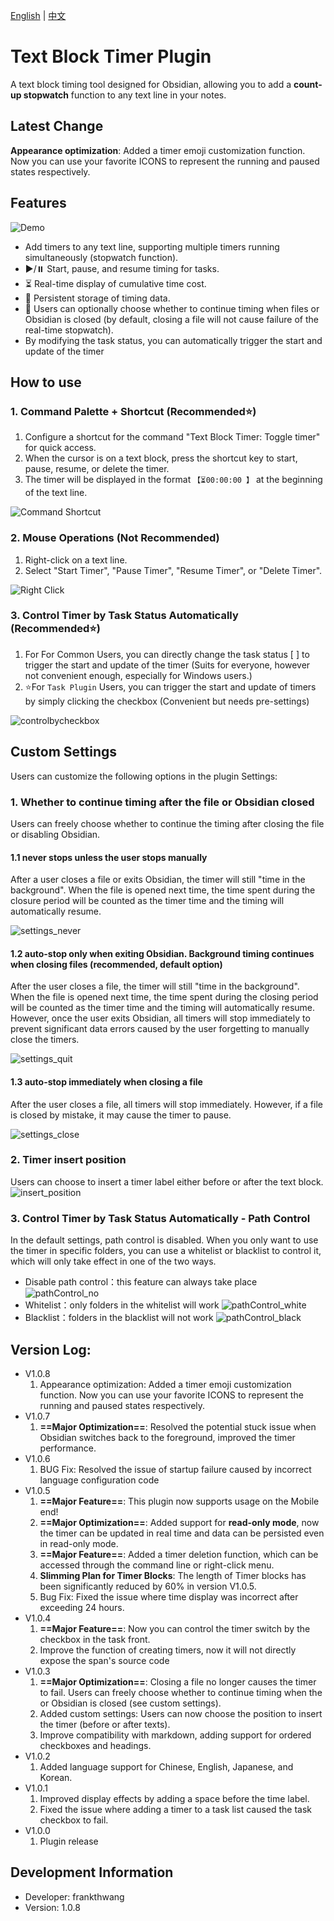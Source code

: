 [English](https://github.com/wth461694678/text-block-timer/blob/main/README.md) | [中文](https://github.com/wth461694678/text-block-timer/blob/main/README.zh.md)

# Text Block Timer Plugin

A text block timing tool designed for Obsidian, allowing you to add a **count-up stopwatch** function to any text line in your notes.

## Latest Change 
**Appearance optimization**: Added a timer emoji customization function. Now you can use your favorite ICONS to represent the running and paused states respectively.

## Features

![Demo](https://github.com/wth461694678/text-block-timer/blob/main/demo/demo.gif)

- Add timers to any text line, supporting multiple timers running simultaneously (stopwatch function).
- ▶️/⏸️ Start, pause, and resume timing for tasks.
- ⏳ Real-time display of cumulative time cost.
- 💾 Persistent storage of timing data.
- 🔄 Users can optionally choose whether to continue timing when files or Obsidian is closed (by default, closing a file will not cause failure of the real-time stopwatch).
- By modifying the task status, you can automatically trigger the start and update of the timer

## How to use

### 1. Command Palette + Shortcut (Recommended⭐️)

1. Configure a shortcut for the command "Text Block Timer: Toggle timer" for quick access.
2. When the cursor is on a text block, press the shortcut key to start, pause, resume, or delete the timer.
3. The timer will be displayed in the format `【⏳00:00:00 】` at the beginning of the text line.

![Command Shortcut](https://github.com/wth461694678/text-block-timer/blob/main/demo/command_shortcut.gif)

### 2. Mouse Operations (Not Recommended)

1. Right-click on a text line.
2. Select "Start Timer", "Pause Timer", "Resume Timer", or "Delete Timer".

![Right Click](https://github.com/wth461694678/text-block-timer/blob/main/demo/right_click.gif)

### 3. Control Timer by Task Status Automatically (Recommended⭐️)

1. For For Common Users, you can directly change the task status [ ] to trigger the start and update of the timer (Suits for everyone, however not convenient enough, especially for Windows users.)
2. ⭐️For `Task Plugin` Users, you can trigger the start and update of timers by simply clicking the checkbox (Convenient but needs pre-settings)

![controlbycheckbox](https://github.com/wth461694678/text-block-timer/blob/main/demo/controlbycheckbox.gif)

## Custom Settings

Users can customize the following options in the plugin Settings:

### 1. Whether to continue timing after the file or Obsidian closed

Users can freely choose whether to continue the timing after closing the file or disabling Obsidian.

#### 1.1 never stops unless the user stops manually

After a user closes a file or exits Obsidian, the timer will still "time in the background". When the file is opened next time, the time spent during the closure period will be counted as the timer time and the timing will automatically resume.

![settings_never](https://github.com/wth461694678/text-block-timer/blob/main/demo/settings_never.gif)

#### 1.2 auto-stop only when exiting Obsidian. Background timing continues when closing files (recommended, default option)

After the user closes a file, the timer will still "time in the background". When the file is opened next time, the time spent during the closing period will be counted as the timer time and the timing will automatically resume.
However, once the user exits Obsidian, all timers will stop immediately to prevent significant data errors caused by the user forgetting to manually close the timers.

![settings_quit](https://github.com/wth461694678/text-block-timer/blob/main/demo/settings_quit.gif)

#### 1.3 auto-stop immediately when closing a file

After the user closes a file, all timers will stop immediately. However, if a file is closed by mistake, it may cause the timer to pause.

![settings_close](https://github.com/wth461694678/text-block-timer/blob/main/demo/settings_close.gif)

### 2. Timer insert position

Users can choose to insert a timer label either before or after the text block.
![insert_position](https://github.com/wth461694678/text-block-timer/blob/main/demo/insert_position.png)

### 3. Control Timer by Task Status Automatically - Path Control

In the default settings, path control is disabled. When you only want to use the timer in specific folders, you can use a whitelist or blacklist to control it, which will only take effect in one of the two ways.

- Disable path control：this feature can always take place
  ![pathControl_no](https://github.com/wth461694678/text-block-timer/blob/main/demo/pathControl_no.gif)
- Whitelist：only folders in the whitelist will work
  ![pathControl_white](https://github.com/wth461694678/text-block-timer/blob/main/demo/pathControl_white.gif)
- Blacklist：folders in the blacklist will not work
  ![pathControl_black](https://github.com/wth461694678/text-block-timer/blob/main/demo/pathControl_black.gif)

## Version Log:
- V1.0.8
  1. Appearance optimization: Added a timer emoji customization function. Now you can use your favorite ICONS to represent the running and paused states respectively.
- V1.0.7
  1. **==Major Optimization==**: Resolved the potential stuck issue when Obsidian switches back to the foreground, improved the timer performance.
- V1.0.6
  1. BUG Fix: Resolved the issue of startup failure caused by incorrect language configuration code
- V1.0.5
  1. **==Major Feature==**: This plugin now supports usage on the Mobile end!
  2. **==Major Optimization==**: Added support for **read-only mode**, now the timer can be updated in real time and data can be persisted even in read-only mode.
  3. **==Major Feature==**: Added a timer deletion function, which can be accessed through the command line or right-click menu.
  4. **Slimming Plan for Timer Blocks**: The length of Timer blocks has been significantly reduced by 60% in version V1.0.5.
  5. Bug Fix: Fixed the issue where time display was incorrect after exceeding 24 hours.
- V1.0.4
  1. **==Major Feature==**: Now you can control the timer switch by the checkbox in the task front.
  2. Improve the function of creating timers, now it will not directly expose the span's source code
- V1.0.3
  1. **==Major Optimization==**: Closing a file no longer causes the timer to fail. Users can freely choose whether to continue timing when the or Obsidian is closed (see custom settings).
  2. Added custom settings: Users can now choose the position to insert the timer (before or after texts).
  3. Improve compatibility with markdown, adding support for ordered checkboxes and headings.
- V1.0.2
  1. Added language support for Chinese, English, Japanese, and Korean.
- V1.0.1
  1. Improved display effects by adding a space before the time label.
  2. Fixed the issue where adding a timer to a task list caused the task checkbox to fail.
- V1.0.0
  1. Plugin release

## Development Information

- Developer: frankthwang
- Version: 1.0.8
